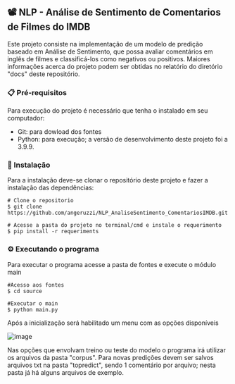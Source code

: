 ## 📽️ NLP - Análise de Sentimento de Comentarios de Filmes do IMDB

Este projeto consiste na implementação de um modelo de predição baseado em Análise de Sentimento, que possa avaliar comentários em inglês de filmes e classificá-los como negativos ou positivos.
Maiores informações acerca do projeto podem ser obtidas no relatório do diretório "docs" deste repositório.

### 📋 Pré-requisitos

Para execução do projeto é necessário que tenha o instalado em seu computador:
* Git: para dowload dos fontes
* Python: para execução; a versão de desenvolvimento deste projeto foi a 3.9.9. 



### 🔧 Instalação

Para a instalação deve-se clonar o repositório deste projeto e fazer a instalação das dependências:
```
# Clone o repositorio
$ git clone https://github.com/angeruzzi/NLP_AnaliseSentimento_ComentariosIMDB.git

# Acesse a pasta do projeto no terminal/cmd e instale o requerimento
$ pip install -r requeriments
```

### ⚙️ Executando o programa

Para executar o programa acesse a pasta de fontes e execute o módulo main

```
#Acesso aos fontes
$ cd source

#Executar o main
$ python main.py
```

Após a inicialização será habilitado um menu com as opções disponíveis

![image](https://user-images.githubusercontent.com/31965992/147369946-7ff18fa1-e2fc-4b9c-bc3d-bbee9559244e.png)

Nas opções que envolvam treino ou teste do modelo o programa irá utilizar os arquivos da pasta "corpus".
Para novas predições devem ser salvos arquivos txt na pasta "topredict", sendo 1 comentário por arquivo; nesta pasta já há alguns arquivos de exemplo. 



